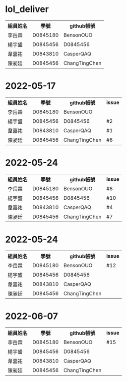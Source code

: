 # lol_deliver
<table>
  <tr>
    <th>組員姓名</th>
    <th>學號</th>
    <th>github帳號</th>
  </tr>
  <tr>
    <td>李岳霖</td>
    <td>D0845180</td>
    <td>BensonOUO</td>
  </tr>
  <tr>
    <td>楊宇盛</td>
    <td>D0845456</td>
    <td>D0845456</td>
  </tr>
  <tr>
    <td>韋嘉祐</td>
    <td>D0843810</td>
    <td>CasperQAQ</td>
  </tr>
  <tr>
    <td>陳昶廷</td>
    <td>D0845456</td>
    <td>ChangTingChen</td>
  </tr>
</table>

<H1>2022-05-17</H1>
<table>
  <tr>
    <th>組員姓名</th>
    <th>學號</th>
    <th>github帳號</th>
    <th>issue</th>
  </tr>
  <tr>
    <td>李岳霖</td>
    <td>D0845180</td>
    <td>BensonOUO</td>
    <td></td>
  </tr>
  <tr>
    <td>楊宇盛</td>
    <td>D0845456</td>
    <td>D0845456</td>
    <td>#2</td>
  </tr>
  <tr>
    <td>韋嘉祐</td>
    <td>D0843810</td>
    <td>CasperQAQ</td>
    <td>#1</td>
  </tr>
  <tr>
    <td>陳昶廷</td>
    <td>D0845456</td>
    <td>ChangTingChen</td>
    <td>#6</td>
  </tr>
</table>

<H1>2022-05-24</H1>
<table>
  <tr>
    <th>組員姓名</th>
    <th>學號</th>
    <th>github帳號</th>
    <th>issue</th>
  </tr>
  <tr>
    <td>李岳霖</td>
    <td>D0845180</td>
    <td>BensonOUO</td>
    <td>#8</td>
  </tr>
  <tr>
    <td>楊宇盛</td>
    <td>D0845456</td>
    <td>D0845456</td>
    <td>#10</td>
  </tr>
  <tr>
    <td>韋嘉祐</td>
    <td>D0843810</td>
    <td>CasperQAQ</td>
    <td>#4</td>
  </tr>
  <tr>
    <td>陳昶廷</td>
    <td>D0845456</td>
    <td>ChangTingChen</td>
    <td>#7</td>
  </tr>
</table>
<H1>2022-05-24</H1>
<table>
  <tr>
    <th>組員姓名</th>
    <th>學號</th>
    <th>github帳號</th>
    <th>issue</th>
  </tr>
  <tr>
    <td>李岳霖</td>
    <td>D0845180</td>
    <td>BensonOUO</td>
    <td>#12</td>
  </tr>
  <tr>
    <td>楊宇盛</td>
    <td>D0845456</td>
    <td>D0845456</td>
    <td></td>
  </tr>
  <tr>
    <td>韋嘉祐</td>
    <td>D0843810</td>
    <td>CasperQAQ</td>
    <td></td>
  </tr>
  <tr>
    <td>陳昶廷</td>
    <td>D0845456</td>
    <td>ChangTingChen</td>
    <td></td>
  </tr>
</table>
<H1>2022-06-07</H1>
<table>
  <tr>
    <th>組員姓名</th>
    <th>學號</th>
    <th>github帳號</th>
    <th>issue</th>
  </tr>
  <tr>
    <td>李岳霖</td>
    <td>D0845180</td>
    <td>BensonOUO</td>
    <td>#15</td>
  </tr>
  <tr>
    <td>楊宇盛</td>
    <td>D0845456</td>
    <td>D0845456</td>
    <td></td>
  </tr>
  <tr>
    <td>韋嘉祐</td>
    <td>D0843810</td>
    <td>CasperQAQ</td>
    <td></td>
  </tr>
  <tr>
    <td>陳昶廷</td>
    <td>D0845456</td>
    <td>ChangTingChen</td>
    <td></td>
  </tr>
</table>

